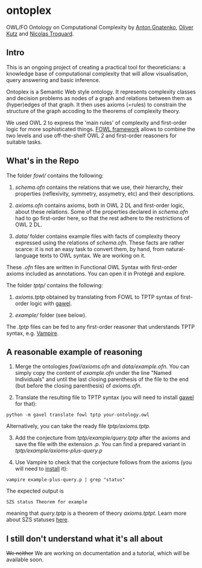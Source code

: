 # ontoplex
OWL/FO Ontology on Computational Complexity by [Anton Gnatenko](https://gnatenko.github.io), [Oliver Kutz](https://www.inf.unibz.it/~okutz/) and [Nicolas Troquard](https://gssi.it/people/professors/lectures-computer-science/item/24936-troquard-nicolas).


## Intro

This is an ongoing project of creating a practical tool for theoreticians: a knowledge base of computational complexity that will allow visualisation, query answering and basic inference.

Ontoplex is a Semantic Web style ontology. It represents complexity classes and decision problems as nodes of a graph and relations between them as (hyper)edges of that graph. It then uses axioms (=rules) to constrain the structure of the graph accoding to the theorems of complexity theory.

We used OWL 2 to express the 'main rules' of complexity and first-order logic for more sophisticated things. [FOWL framework](https://doi.org/10.3233/SW-243440) allows to combine the two levels and use off-the-shelf OWL 2 and first-order reasoners for suitable tasks.


## What's in the Repo

The folder *fowl/* contains the following:

1. *schema.ofn* contains the relations that we use, their hierarchy, their properties (reflexivity, symmetry, assymetry, etc) and their descriptions.

2. *axioms.ofn* contains axioms, both in OWL 2 DL and first-order logic, about these relations. Some of the properties declared in *schema.ofn* had to go first-order here, so that the rest adhere to the restrictions of OWL 2 DL.

3. *data/* folder contains example files with facts of complexity theory expressed using the relations of *schema.ofn*. These facts are rather scarce: it is not an easy task to convert them, by hand, from natural-language texts to OWL syntax. We are working on it.

These *.ofn* files are written in Functional OWL Syntax with first-order axioms included as annotations.  You can open it in Protégé and explore.

The folder *tptp/* contains the following:

1. *axioms.tptp* obtained by translating from FOWL to TPTP syntax of first-order logic with [gawel](https://github.com/gavel-tool/python-gavel-owl).

2. *example/* folder (see below).

The *.tptp* files can be fed to any first-order reasoner that understands TPTP syntax, e.g. [Vampire](https://vprover.github.io).

## A reasonable example of reasoning

1. Merge the ontologies *fowl/axioms.ofn* and *data/example.ofn*. You can simply copy the content of *example.ofn* under the line "Named Individuals" and until the last closing parenthesis of the file to the end (but before the closing parenthesis) of *axioms.ofn*.

2. Translate the resulting file to TPTP syntax (you will need to install [gawel](https://github.com/gavel-tool/python-gavel-owl) for that):

```
python -m gavel translate fowl tptp your-ontology.owl
```

Alternatively, you can take the ready file *tptp/axioms.tptp*.

3. Add the conjecture from *tptp/example/query.tptp* after the axioms and save the file with the extension *.p*. You can find a prepared variant in *tptp/example/axioms-plus-query.p*

4. Use Vampire to check that the conjecture follows from the axioms (you will need to [install](https://github.com/vprover/vampire) it):

```
vampire example-plus-query.p | grep "status"
```

The expected output is

```
SZS status Theorem for example
```

meaning that *query.tptp* is a theorem of theory *axioms.tptpt*. Learn more about SZS statuses [here](https://tptp.org/TPTPTParty/2007/PositionStatements/GeoffSutcliffe_SZS.html).



## I still don't understand what it's all about

~~We neither~~ We are working on documentation and a tutorial, which will be available soon.

